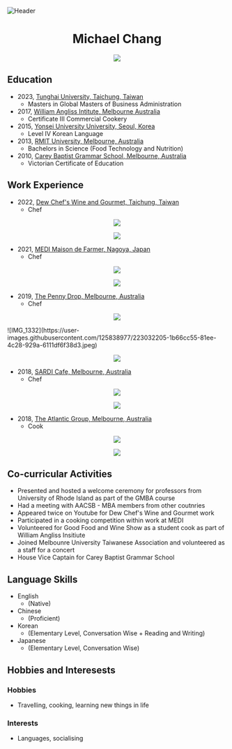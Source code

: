 ![Header](./[https://user-images.githubusercontent.com/125838977/223026892-56757d12-7ffa-44da-97e6-f7c84666ff0c.png])

<h1 align="center"> Michael Chang</h1>

<p align="center">
<img src="https://user-images.githubusercontent.com/125838977/223021202-bec71f17-7423-4eb1-b0d8-769cf12acd5b.jpeg">
</p>

## Education

- 2023, [Tunghai University, Taichung, Taiwan](https://www.thu.edu.tw/)
    -   Masters in Global Masters of Business Administration
- 2017, [William Angliss Intitute, Melbourne Australia](https://www.angliss.edu.au/)
    - Certificate III Commercial Cookery
- 2015, [Yonsei University University, Seoul, Korea](https://www.yonsei.ac.kr/en_sc/index.jsp)
    - Level IV Korean Language
- 2013, [RMIT University, Melbourne, Australia](https://www.rmit.edu.au/)
    - Bachelors in Science (Food Technology and Nutrition)
- 2010, [Carey Baptist Grammar School, Melbourne, Australia](https://www.carey.com.au/)
    -   Victorian Certificate of Education

## Work Experience 

- 2022, [Dew Chef's Wine and Gourmet, Taichung, Taiwan](https://dew.com.tw/)
    -   Chef
    
<p align="center">
<img src="https://user-images.githubusercontent.com/125838977/223031216-bce9cd28-d50e-42d6-8ef5-6388530008ad.jpeg">
</p>

<p align="center">
<img src="https://user-images.githubusercontent.com/125838977/223031355-3662476a-baee-4a28-a485-c591b1ea4809.jpeg">
</p>

- 2021, [MEDI Maison de Farmer, Nagoya, Japan](https://medi.nagoya/restaurant/)
    -   Chef
    
<p align="center">
<img src="https://user-images.githubusercontent.com/125838977/223031216-bce9cd28-d50e-42d6-8ef5-6388530008ad.jpeg">
</p>

<p align="center">
<img src="https://user-images.githubusercontent.com/125838977/223031355-3662476a-baee-4a28-a485-c591b1ea4809.jpeg">
</p>

- 2019, [The Penny Drop, Melbourne, Australia](http://www.thepennydrop.com.au/)
    -   Chef
    
<p align="center">
<img src="https://user-images.githubusercontent.com/125838977/223032205-1b66cc55-81ee-4c28-929a-6111df6f38d3.jpeg">
</p>
![IMG_1332](https://user-images.githubusercontent.com/125838977/223032205-1b66cc55-81ee-4c28-929a-6111df6f38d3.jpeg)

<p align="center">
<img src="https://user-images.githubusercontent.com/125838977/223032102-f3eaffbd-b504-4582-bf66-d9f35362ee1e.jpeg">
</p>

- 2018, [SARDI Cafe, Melbourne, Australia](https://www.sardi-cafe.com.au/pages/brunch-menu)
    -   Chef

<p align="center">
<img src="https://user-images.githubusercontent.com/125838977/223031216-bce9cd28-d50e-42d6-8ef5-6388530008ad.jpeg">
</p>

<p align="center">
<img src="https://user-images.githubusercontent.com/125838977/223032495-331062e2-1ea7-4ca4-96a4-ffc3c59dbf64.jpeg">
</p>

- 2018, [The Atlantic Group, Melbourne, Australia](https://atlanticgroup.com.au/)
    -   Cook
 
<p align="center">
<img src="https://user-images.githubusercontent.com/125838977/223032453-5616e787-ee20-49d4-b742-243175cebcbb.jpeg">
</p>

<p align="center">
<img src="https://user-images.githubusercontent.com/125838977/223032622-35059420-c945-4dc6-9553-c4b5418e173f.jpeg">
</p>


## Co-curricular Activities
- Presented and hosted a welcome ceremony for professors from University of Rhode Island as part of the GMBA course
- Had a meeting with AACSB - MBA members from other coutnries
- Appeared twice on Youtube for Dew Chef's Wine and Gourmet work
- Participated in a cooking competition within work at MEDI
- Volunteered for Good Food and Wine Show as a student cook as part of William Angliss Insitiute
- Joined Melbounre University Taiwanese Association and volunteered as a staff for a concert
- House Vice Captain for Carey Baptist Grammar School 

## Language Skills
- English 
    - (Native)
- Chinese 
    - (Proficient)
- Korean 
    - (Elementary Level, Conversation Wise + Reading and Writing)
- Japanese 
    - (Elementary Level, Conversation Wise)

## Hobbies and Interesests
### Hobbies
- Travelling, cooking, learning new things in life
### Interests
- Languages, socialising
